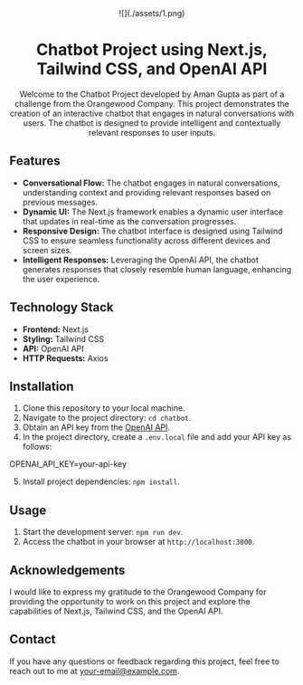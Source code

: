 <div align="center">
![](./assets/1.png)
</div>

<h1 align="center">Chatbot Project using Next.js, Tailwind CSS, and OpenAI API</h1>

<p align="center">
  Welcome to the Chatbot Project developed by Aman Gupta as part of a challenge from the Orangewood Company. This project demonstrates the creation of an interactive chatbot that engages in natural conversations with users. The chatbot is designed to provide intelligent and contextually relevant responses to user inputs.
</p>

## Features

- **Conversational Flow:** The chatbot engages in natural conversations, understanding context and providing relevant responses based on previous messages.
- **Dynamic UI:** The Next.js framework enables a dynamic user interface that updates in real-time as the conversation progresses.
- **Responsive Design:** The chatbot interface is designed using Tailwind CSS to ensure seamless functionality across different devices and screen sizes.
- **Intelligent Responses:** Leveraging the OpenAI API, the chatbot generates responses that closely resemble human language, enhancing the user experience.

## Technology Stack

- **Frontend:** Next.js
- **Styling:** Tailwind CSS
- **API:** OpenAI API
- **HTTP Requests:** Axios

## Installation

1. Clone this repository to your local machine.
2. Navigate to the project directory: `cd chatbot`.
3. Obtain an API key from the [OpenAI API](https://beta.openai.com/signup/).
4. In the project directory, create a `.env.local` file and add your API key as follows:

OPENAI_API_KEY=your-api-key

5. Install project dependencies: `npm install`.

## Usage

1. Start the development server: `npm run dev`.
2. Access the chatbot in your browser at `http://localhost:3000`.

## Acknowledgements

I would like to express my gratitude to the Orangewood Company for providing the opportunity to work on this project and explore the capabilities of Next.js, Tailwind CSS, and the OpenAI API.

## Contact

If you have any questions or feedback regarding this project, feel free to reach out to me at [your-email@example.com](mailto:your-email@example.com).
